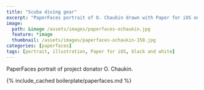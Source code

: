 ```yaml
---
title: "Scuba diving gear"
excerpt: "PaperFaces portrait of O. Chaukin drawn with Paper for iOS on an iPad."
image: 
  path: &image /assets/images/paperfaces-ochaukin.jpg 
  feature: *image
  thumbnail: /assets/images/paperfaces-ochaukin-150.jpg
categories: [paperfaces]
tags: [portrait, illustration, Paper for iOS, black and white]
---
```


PaperFaces portrait of project donator O. Chaukin.

{% include_cached boilerplate/paperfaces.md %}
